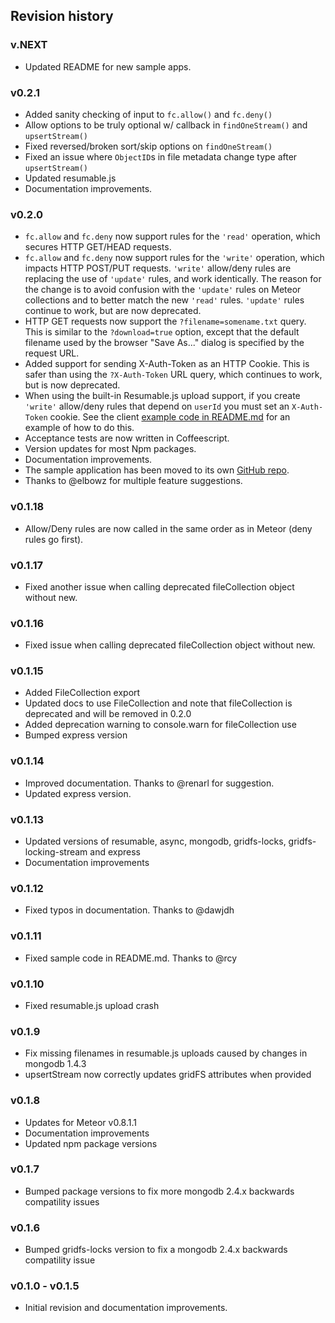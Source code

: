 ## Revision history

### v.NEXT

* Updated README for new sample apps.

### v0.2.1

*   Added sanity checking of input to `fc.allow()` and `fc.deny()`
*   Allow options to be truly optional w/ callback in `findOneStream()` and `upsertStream()`
*   Fixed reversed/broken sort/skip options on `findOneStream()`
*   Fixed an issue where `ObjectID`s in file metadata change type after `upsertStream()`
*   Updated resumable.js
*   Documentation improvements.

### v0.2.0

*   `fc.allow` and `fc.deny` now support rules for the `'read'` operation, which secures HTTP GET/HEAD requests.
*   `fc.allow` and `fc.deny` now support rules for the `'write'` operation, which impacts HTTP POST/PUT requests. `'write'` allow/deny rules are replacing the use of `'update'` rules, and work identically. The reason for the change is to avoid confusion with the `'update'` rules on Meteor collections and to better match the new `'read'` rules. `'update'` rules continue to work, but are now deprecated.
*   HTTP GET requests now support the `?filename=somename.txt` query. This is similar to the `?download=true` option, except that the default filename used by the browser "Save As..." dialog is specified by the request URL.
*   Added support for sending X-Auth-Token as an HTTP Cookie. This is safer than using the `?X-Auth-Token` URL query, which continues to work, but is now deprecated.
*   When using the built-in Resumable.js upload support, if you create `'write'` allow/deny rules that depend on `userId` you must set an `X-Auth-Token` cookie. See the client [example code in README.md](https://github.com/vsivsi/meteor-file-collection#example) for an example of how to do this.
*   Acceptance tests are now written in Coffeescript.
*   Version updates for most Npm packages.
*   Documentation improvements.
*   The sample application has been moved to its own [GitHub repo](https://github.com/vsivsi/meteor-file-job-sample-app).
*   Thanks to @elbowz for multiple feature suggestions.

### v0.1.18

*    Allow/Deny rules are now called in the same order as in Meteor (deny rules go first).

### v0.1.17

*    Fixed another issue when calling deprecated fileCollection object without new.

### v0.1.16

*    Fixed issue when calling deprecated fileCollection object without new.

### v0.1.15

*    Added FileCollection export
*    Updated docs to use FileCollection and note that fileCollection is deprecated and will be removed in 0.2.0
*    Added deprecation warning to console.warn for fileCollection use
*    Bumped express version

### v0.1.14

*    Improved documentation. Thanks to @renarl for suggestion.
*    Updated express version.

### v0.1.13

*    Updated versions of resumable, async, mongodb, gridfs-locks, gridfs-locking-stream and express
*    Documentation improvements

### v0.1.12

*    Fixed typos in documentation. Thanks to @dawjdh

### v0.1.11

*    Fixed sample code in README.md. Thanks to @rcy

### v0.1.10

*    Fixed resumable.js upload crash

### v0.1.9

*    Fix missing filenames in resumable.js uploads caused by changes in mongodb 1.4.3
*    upsertStream now correctly updates gridFS attributes when provided

### v0.1.8

*    Updates for Meteor v0.8.1.1
*    Documentation improvements
*    Updated npm package versions

### v0.1.7

*    Bumped package versions to fix more mongodb 2.4.x backwards compatility issues

### v0.1.6

*    Bumped gridfs-locks version to fix a mongodb 2.4.x backwards compatility issue

### v0.1.0 - v0.1.5

*    Initial revision and documentation improvements.
